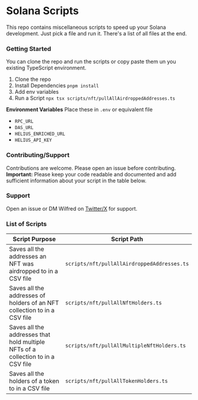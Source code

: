 # Solana Scripts
This repo contains miscellaneous scripts to speed up your Solana development. Just pick a file and run it. There's a list of all files at the end.

### Getting Started
You can clone the repo and run the scripts or copy paste them un you existing TypeScript environment.

1. Clone the repo
2. Install Dependencies
   ```pnpm install```
3. Add env variables
4. Run a Script
   ```npx tsx scripts/nft/pullAllAirdroppedAddresses.ts```

**Environment Variables**
Place these in `.env` or equivalent file
- `RPC_URL`
- `DAS_URL`
- `HELIUS_ENRICHED_URL`
- `HELIUS_API_KEY`


### Contributing/Support
Contributions are welcome. Please open an issue before contributing.  
**Important:** Please keep your code readable and documented and add sufficient information about your script in the table below. 


### Support
Open an issue or DM Wilfred on [Twitter/X](https://twitter.com/WilfredAlmeida_) for support.

### List of Scripts
| Script Purpose | Script Path |
| --- | --- |
| Saves all the addresses an NFT was airdropped to in a CSV file | `scripts/nft/pullAllAirdroppedAddresses.ts` |
| Saves all the addresses of holders of an NFT collection to in a CSV file | `scripts/nft/pullAllNftHolders.ts` |
| Saves all the addresses that hold multiple NFTs of a collection to in a CSV file | `scripts/nft/pullAllMultipleNftHolders.ts` |
| Saves all the holders of a token to in a CSV file | `scripts/nft/pullAllTokenHolders.ts` |

